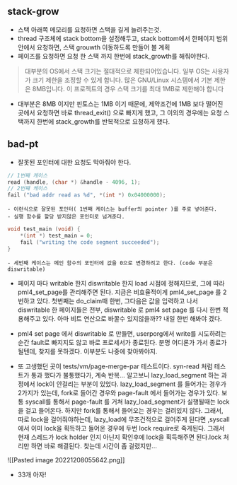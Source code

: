 ## stack-grow

- 스택 아래쪽 메모리를 요청하면 스택을 길게 늘려주는것.
- thread 구조체에 stack bottom을 설정해두고, stack bottom에서 한페이지 범위 안에서 요청하면, 스택 grouwth 이동하도록 만들어 볼 계획
- 페이즈를 요청하면 요청 한 스택 까지 한번에 stack_growth를 해줘야한다.

>대부분의 OS에서 스택 크기는 절대적으로 제한되어있습니다. 일부 OS는 사용자가 크기 제한을 조정할 수 있게 합니다. 많은 GNU/Linux 시스템에서 기본 제한은 8MB입니다. 이 프로젝트의 경우 스택 크기를 최대 1MB로 제한해야 합니다

- 대부분은 8MB 이지만 핀토스는 1MB 이기 때문에, 제약조건에 1MB 보다 떨어진 곳에서 요청하면 바로 thread_exit() 으로 빠지게 했고, 그 이외의 경우에는 요청 스택까지 한번에 stack_growth를 반복적으로 요청하게 했다.

## bad-pt

- 잘못된 포인터에 대한 요청도 막아줘야 한다.
```c
// 1번째 케이스
read (handle, (char *) &handle - 4096, 1);
// 2번쨰 케이스
fail ("bad addr read as %d", *(int *) 0x04000000);
```
	- 이런식으로 잘못된 포인터( 1번째 케이스는 buffer의 pointer )를 주로 넣어준다.
	- 실행 함수를 할당 받지않은 포인터로 넘겨준다.

```c
void test_main (void) {
	*(int *) test_main = 0;
	fail ("writing the code segment succeeded");
}
```
	- 세번째 케이스는 메인 함수의 포인터에 값을 0으로 변경하려고 한다. (code 부분은 diswritable)


- 페이지 마다 writable 한지 diswritable 한지 load 시점에 정해지므로, 그에 따라 pml4_set_page를 관리해주면 된다. 지금은 비효율적이게 pml4_set_page 를 2번하고 있다. 첫번째는 do_claim때 한번, 그다음은 값을 입력하고 나서 diswritable 한 페이지들은 전부, diswritable 로 pml4 set page 를 다시 한번 적용해주고 있다. 아마 비트 연산으로 바꿀수 있지않을까?? 내일 한번 해봐야 겠다.

- pml4 set page 에서 diswritable 로 만들면, userporg에서 write를 시도하려는 순간 fault로 빠지지도 않고 바로 프로세서가 종료된다. 분명 어디론가 가서 종료가 될텐데, 찾지를 못하겠다. 이부분도 나중에 찾아봐야지.

- 또 고생했던 곳이 tests/vm/page-merge-par 테스트이다. syn-read 처럼 테스트가 통과 했다가 불통했다가, 계속 반복... 알고보니 lazy_load_segment 하는 과정에서 lock이 안걸리는 부분이 있었다. lazy_load_segment 를 들어가는 경우가 2가지가 있는데, fork로 들어간 경우와 page-fault 에서 들어가는 경우가 있다. 보통 syscall를 통해서 page-fault 를 거쳐 lazy_load_segment가 실행될때는 lock을 걸고 들어온다. 하지만 fork를 통해서 들어오는 경우는 걸려있지 않다. 그래서, 따로 lock을 걸어줘야하는데, lazy_load에 무조건적으로 걸어주게 된다면 ,syscall 에서 이미 lock을 획득하고 들어온 경우에 두번 lock require로 죽게된다. 그래서 현재 스레드가 lock holder 인지 아닌지 확인후에 lock을 획득해주면 된다.lock 처리만 하면 바로 해결된다. 찾는데 시간이 좀 걸렸지만... 

![[Pasted image 20221208055642.png]]

- 33개 아자!
